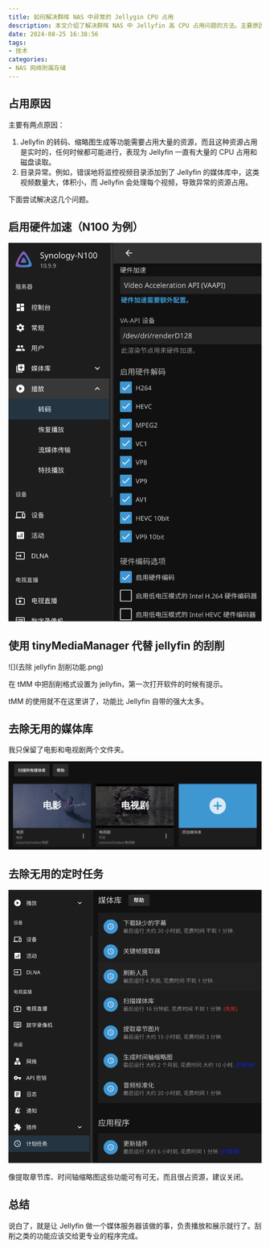 ```yaml
---
title: 如何解决群晖 NAS 中异常的 Jellygin CPU 占用
description: 本文介绍了解决群晖 NAS 中 Jellyfin 高 CPU 占用问题的方法。主要原因包括转码和缩略图生成功能资源占用大，以及目录异常导致资源占用。解决方案包括启用硬件加速、使用 tinyMediaManager 代替 Jellyfin 刮削、去除无用的媒体库和定时任务。目的是让 Jellyfin 专注于播放和展示，将刮削功能交给更专业的程序完成。
date: 2024-08-25 16:38:56
tags:
- 技术
categories:
- NAS 网络附属存储
---
```


## 占用原因

主要有两点原因：

1. Jellyfin 的转码、缩略图生成等功能需要占用大量的资源，而且这种资源占用是实时的，任何时候都可能进行，表现为 Jellyfin 一直有大量的 CPU 占用和磁盘读取。
2. 目录异常。例如，错误地将监控视频目录添加到了 Jellyfin 的媒体库中，这类视频数量大，体积小，而 Jellyfin 会处理每个视频，导致异常的资源占用。

下面尝试解决这几个问题。

## 启用硬件加速（N100 为例）

![](硬件加速.png)

## 使用 tinyMediaManager 代替 jellyfin 的刮削

![](去除 jellyfin 刮削功能.png)

在 tMM 中把刮削格式设置为 jellyfin，第一次打开软件的时候有提示。

tMM 的使用就不在这里讲了，功能比 Jellyfin 自带的强大太多。

## 去除无用的媒体库

我只保留了电影和电视剧两个文件夹。

![](保留的媒体库.png)

## 去除无用的定时任务

![](关闭一些定时任务.png)

像提取章节库、时间轴缩略图这些功能可有可无，而且很占资源，建议关闭。

## 总结

说白了，就是让 Jellyfin 做一个媒体服务器该做的事，负责播放和展示就行了。刮削之类的功能应该交给更专业的程序完成。